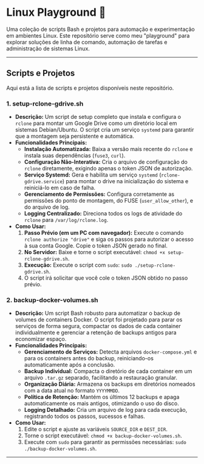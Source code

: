 # Linux Playground 🐧

Uma coleção de scripts Bash e projetos para automação e experimentação em ambientes Linux. Este repositório serve como meu "playground" para explorar soluções de linha de comando, automação de tarefas e administração de sistemas Linux.

---

## Scripts e Projetos

Aqui está a lista de scripts e projetos disponíveis neste repositório.

### 1. setup-rclone-gdrive.sh

* **Descrição:** Um script de setup completo que instala e configura o `rclone` para montar um Google Drive como um diretório local em sistemas Debian/Ubuntu. O script cria um serviço `systemd` para garantir que a montagem seja persistente e automática.
* **Funcionalidades Principais:**
    * **Instalação Automatizada:** Baixa a versão mais recente do `rclone` e instala suas dependências (`fuse3`, `curl`).
    * **Configuração Não-Interativa:** Cria o arquivo de configuração do `rclone` diretamente, exigindo apenas o token JSON de autorização.
    * **Serviço Systemd:** Gera e habilita um serviço `systemd` (`rclone-gdrive.service`) para montar o drive na inicialização do sistema e reiniciá-lo em caso de falha.
    * **Gerenciamento de Permissões:** Configura corretamente as permissões do ponto de montagem, do FUSE (`user_allow_other`), e do arquivo de log.
    * **Logging Centralizado:** Direciona todos os logs de atividade do `rclone` para `/var/log/rclone.log`.
* **Como Usar:**
    1.  **Passo Prévio (em um PC com navegador):** Execute o comando `rclone authorize "drive"` e siga os passos para autorizar o acesso à sua conta Google. Copie o token JSON gerado no final.
    2.  **No Servidor:** Baixe e torne o script executável: `chmod +x setup-rclone-gdrive.sh`.
    3.  **Execução:** Execute o script com `sudo`: `sudo ./setup-rclone-gdrive.sh`.
    4.  O script irá solicitar que você cole o token JSON obtido no passo prévio.

### 2. backup-docker-volumes.sh

* **Descrição:** Um script Bash robusto para automatizar o backup de volumes de containers Docker. O script foi projetado para parar os serviços de forma segura, compactar os dados de cada container individualmente e gerenciar a retenção de backups antigos para economizar espaço.
* **Funcionalidades Principais:**
    * **Gerenciamento de Serviços:** Detecta arquivos `docker-compose.yml` e para os containers antes do backup, reiniciando-os automaticamente após a conclusão.
    * **Backup Individual:** Compacta o diretório de cada container em um arquivo `.tar.gz` separado, facilitando a restauração granular.
    * **Organização Diária:** Armazena os backups em diretórios nomeados com a data atual no formato `YYYYMMDD`.
    * **Política de Retenção:** Mantém os últimos 12 backups e apaga automaticamente os mais antigos, otimizando o uso do disco.
    * **Logging Detalhado:** Cria um arquivo de log para cada execução, registrando todos os passos, sucessos e falhas.
* **Como Usar:**
    1.  Edite o script e ajuste as variáveis `SOURCE_DIR` e `DEST_DIR`.
    2.  Torne o script executável: `chmod +x backup-docker-volumes.sh`.
    3.  Execute com `sudo` para garantir as permissões necessárias: `sudo ./backup-docker-volumes.sh`.

---
